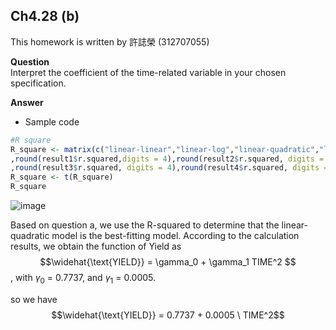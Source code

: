 ## Ch4.28 (b)

This homework is written by 許誌榮 (312707055)

**Question**\
Interpret the coefficient of the time-related variable in your chosen specification.

**Answer**

-   Sample code

``` r
#R square
R_square <- matrix(c("linear-linear","linear-log","linear-quadratic","log-linear"
,round(result1$r.squared,digits = 4),round(result2$r.squared, digits = 4)
,round(result3$r.squared, digits = 4),round(result4$r.squared, digits = 4)) , ncol = 2) 
R_square <- t(R_square)
R_square
```
![image](https://github.com/HWTeng-Course/202402-Financial-Econometrics/assets/145032062/7cc82469-4e98-4217-95d2-74d73fe3943b) 

Based on question a, we use the R-squared to determine that the linear-quadratic model is the best-fitting model. According to the calculation results, we obtain the function of Yield as $$\widehat{\text{YIELD}} = \gamma_0 + \gamma_1 TIME^2  $$\, with $\gamma_0$ = 0.7737, and $\gamma_1$ = 0.0005.

so we have $$\widehat{\text{YIELD}} = 0.7737 + 0.0005 \ TIME^2$$
